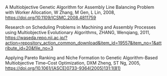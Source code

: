 A Multiobjective Genetic Algorithm for Assembly Line Balancing Problem with Worker Allocation, W Zhang, M Gen, L Lin, 2008, https://doi.org/10.1109/ICSMC.2008.4811759


Research on Scheduling Problems in Machining and Assembly Processes using Multiobjective Evolutionary Algorithms, ZHANG, Wenqiang, 2011, https://waseda.repo.nii.ac.jp/?action=repository_action_common_download&item_id=19557&item_no=1&attribute_id=20&file_no=3


Applying Pareto Ranking and Niche Formation to Genetic Algorithm-Based Multiobjective Time–Cost Optimization, DXM Zheng, ST Ng, 2005, https://doi.org/10.1061/(ASCE)0733-9364(2005)131:1(81)
